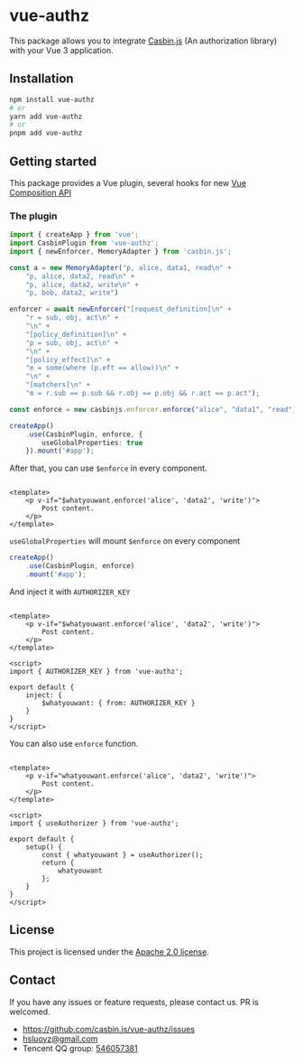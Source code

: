 # vue-authz

This package allows you to integrate [Casbin.js](https://github.com/casbin/casbin.js) (An authorization library) with
your Vue 3 application.

## Installation

```bash
npm install vue-authz
# or
yarn add vue-authz
# or
pnpm add vue-authz
```

## Getting started

This package provides a Vue plugin, several hooks for
new [Vue Composition API](https://v3.vuejs.org/guide/composition-api-introduction.html)

### The plugin

```typescript
import { createApp } from 'vue';
import CasbinPlugin from 'vue-authz';
import { newEnforcer, MemoryAdapter } from 'casbin.js';

const a = new MemoryAdapter("p, alice, data1, read\n" +
    "p, alice, data2, read\n" +
    "p, alice, data2, write\n" +
    "p, bob, data2, write")

enforcer = await newEnforcer("[request_definition]\n" +
    "r = sub, obj, act\n" +
    "\n" +
    "[policy_definition]\n" +
    "p = sub, obj, act\n" +
    "\n" +
    "[policy_effect]\n" +
    "e = some(where (p.eft == allow))\n" +
    "\n" +
    "[matchers]\n" +
    "m = r.sub == p.sub && r.obj == p.obj && r.act == p.act");

const enforce = new casbinjs.enforcer.enforce("alice", "data1", "read");

createApp()
    .use(CasbinPlugin, enforce, {
        useGlobalProperties: true
    }).mount('#app');
```

After that, you can use `$enforce` in every component.

```vue

<template>
    <p v-if="$whatyouwant.enforce('alice', 'data2', 'write')">
        Post content.
    </p>
</template>
```

`useGlobalProperties` will mount `$enforce` on every component

```typescript
createApp()
    .use(CasbinPlugin, enforce)
    .mount('#app');
```

And inject it with `AUTHORIZER_KEY`

```vue

<template>
    <p v-if="$whatyouwant.enforce('alice', 'data2', 'write')">
        Post content.
    </p>
</template>

<script>
import { AUTHORIZER_KEY } from 'vue-authz';

export default {
    inject: {
        $whatyouwant: { from: AUTHORIZER_KEY }
    }
}
</script>
```

You can also use `enforce` function.

```vue

<template>
    <p v-if="whatyouwant.enforce('alice', 'data2', 'write')">
        Post content.
    </p>
</template>

<script>
import { useAuthorizer } from 'vue-authz';

export default {
    setup() {
        const { whatyouwant } = useAuthorizer();
        return {
            whatyouwant
        };
    }
}
</script>
```

## License

This project is licensed under the [Apache 2.0 license](LICENSE).

## Contact

If you have any issues or feature requests, please contact us. PR is welcomed.

- https://github.com/casbin.js/vue-authz/issues
- hsluoyz@gmail.com
- Tencent QQ group: [546057381](//shang.qq.com/wpa/qunwpa?idkey=8ac8b91fc97ace3d383d0035f7aa06f7d670fd8e8d4837347354a31c18fac885)